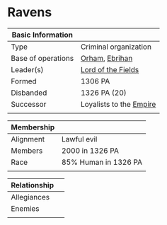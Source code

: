 # Ravens

| Basic Information |  |
| - | - |
| Type | Criminal organization |
| Base of operations | [Orham](../../Locations/Towns/orham.md), [Ebrihan](../../Locations/Land/caelus.md#ebrihan) |
| Leader(s) | [Lord of the Fields](../../Characters/oric_valdes.md) |
| Formed | 1306 PA |
| Disbanded | 1326 PA (20) |
| Successor | Loyalists to the [Empire](../Nations/caelian_empire.md)
|  |  |

| Membership | |
| - | - |
| Alignment | Lawful evil |
| Members | 2000 in 1326 PA |
| Race | 85% Human in 1326 PA |
|  |  |

| Relationship | |
| - | - |
| Allegiances | |
| Enemies | |
|  |  |
